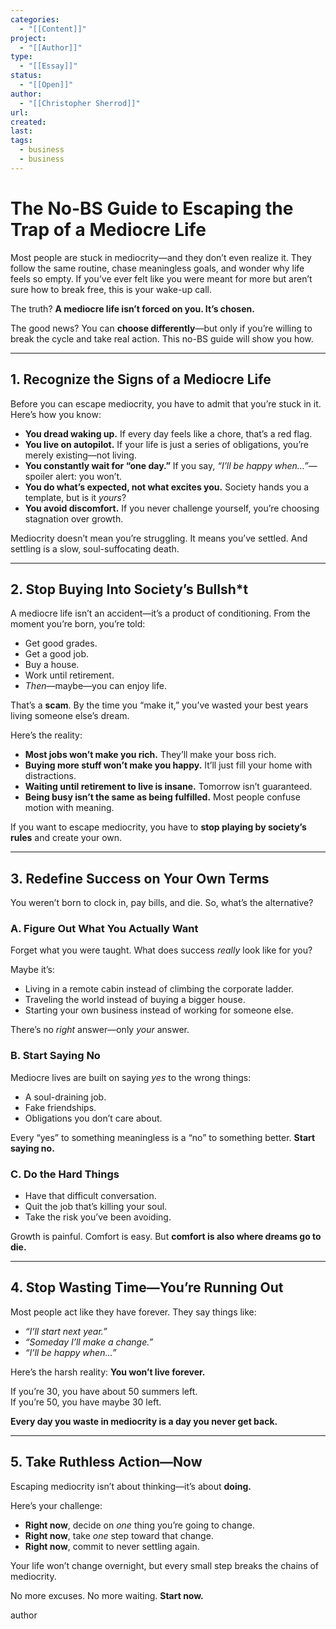 ```yaml
---
categories:
  - "[[Content]]"
project:
  - "[[Author]]"
type:
  - "[[Essay]]"
status:
  - "[[Open]]"
author:
  - "[[Christopher Sherrod]]"
url: 
created:
last:
tags:
  - business
  - business
---
```

# **The No-BS Guide to Escaping the Trap of a Mediocre Life**  

Most people are stuck in mediocrity—and they don’t even realize it. They follow the same routine, chase meaningless goals, and wonder why life feels so empty. If you’ve ever felt like you were meant for more but aren’t sure how to break free, this is your wake-up call.  

The truth? **A mediocre life isn’t forced on you. It’s chosen.**  

The good news? You can **choose differently**—but only if you’re willing to break the cycle and take real action. This no-BS guide will show you how.  

---

## **1. Recognize the Signs of a Mediocre Life**  

Before you can escape mediocrity, you have to admit that you’re stuck in it. Here’s how you know:  

- **You dread waking up.** If every day feels like a chore, that’s a red flag.  
- **You live on autopilot.** If your life is just a series of obligations, you’re merely existing—not living.  
- **You constantly wait for “one day.”** If you say, *“I’ll be happy when…”*—spoiler alert: you won’t.  
- **You do what’s expected, not what excites you.** Society hands you a template, but is it *yours*?  
- **You avoid discomfort.** If you never challenge yourself, you’re choosing stagnation over growth.  

Mediocrity doesn’t mean you’re struggling. It means you’ve settled. And settling is a slow, soul-suffocating death.  

---

## **2. Stop Buying Into Society’s Bullsh*t**  

A mediocre life isn’t an accident—it’s a product of conditioning. From the moment you’re born, you’re told:  

- Get good grades.  
- Get a good job.  
- Buy a house.  
- Work until retirement.  
- *Then*—maybe—you can enjoy life.  

That’s a **scam**. By the time you “make it,” you’ve wasted your best years living someone else’s dream.  

Here’s the reality:  
- **Most jobs won’t make you rich.** They’ll make your boss rich.  
- **Buying more stuff won’t make you happy.** It’ll just fill your home with distractions.  
- **Waiting until retirement to live is insane.** Tomorrow isn’t guaranteed.  
- **Being busy isn’t the same as being fulfilled.** Most people confuse motion with meaning.  

If you want to escape mediocrity, you have to **stop playing by society’s rules** and create your own.  

---

## **3. Redefine Success on Your Own Terms**  

You weren’t born to clock in, pay bills, and die. So, what’s the alternative?  

### **A. Figure Out What You Actually Want**  
Forget what you were taught. What does success *really* look like for you?  

Maybe it’s:  
- Living in a remote cabin instead of climbing the corporate ladder.  
- Traveling the world instead of buying a bigger house.  
- Starting your own business instead of working for someone else.  

There’s no *right* answer—only *your* answer.  

### **B. Start Saying No**  
Mediocre lives are built on saying *yes* to the wrong things:  
- A soul-draining job.  
- Fake friendships.  
- Obligations you don’t care about.  

Every “yes” to something meaningless is a “no” to something better. **Start saying no.**  

### **C. Do the Hard Things**  
- Have that difficult conversation.  
- Quit the job that’s killing your soul.  
- Take the risk you’ve been avoiding.  

Growth is painful. Comfort is easy. But **comfort is also where dreams go to die.**  

---

## **4. Stop Wasting Time—You’re Running Out**  

Most people act like they have forever. They say things like:  
- *“I’ll start next year.”*  
- *“Someday I’ll make a change.”*  
- *“I’ll be happy when…”*  

Here’s the harsh reality: **You won’t live forever.**  

If you’re 30, you have about 50 summers left.  
If you’re 50, you have maybe 30 left.  

**Every day you waste in mediocrity is a day you never get back.**  

---

## **5. Take Ruthless Action—Now**  

Escaping mediocrity isn’t about thinking—it’s about **doing.**  

Here’s your challenge:  
- **Right now**, decide on *one* thing you’re going to change.  
- **Right now**, take *one* step toward that change.  
- **Right now**, commit to never settling again.  

Your life won’t change overnight, but every small step breaks the chains of mediocrity.  

No more excuses. No more waiting. **Start now.**

author
